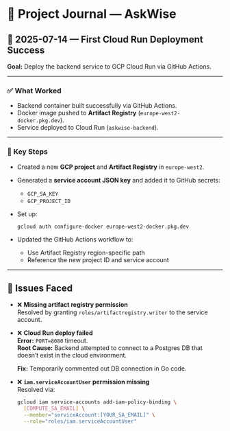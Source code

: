 # 🧾 Project Journal — AskWise

## 📅 2025-07-14 — First Cloud Run Deployment Success

**Goal:** Deploy the backend service to GCP Cloud Run via GitHub Actions.

---

### ✅ What Worked

- Backend container built successfully via GitHub Actions.
- Docker image pushed to **Artifact Registry** (`europe-west2-docker.pkg.dev`).
- Service deployed to Cloud Run (`askwise-backend`).

---

### 🧱 Key Steps

- Created a new **GCP project** and **Artifact Registry** in `europe-west2`.
- Generated a **service account JSON key** and added it to GitHub secrets:
  - `GCP_SA_KEY`
  - `GCP_PROJECT_ID`
- Set up:

  ```bash
  gcloud auth configure-docker europe-west2-docker.pkg.dev
  ```

- Updated the GitHub Actions workflow to:
  - Use Artifact Registry region-specific path
  - Reference the new project ID and service account

---

## 🐛 Issues Faced

- ❌ **Missing artifact registry permission**  
  Resolved by granting `roles/artifactregistry.writer` to the service account.

- ❌ **Cloud Run deploy failed**  
  **Error:** `PORT=8080` timeout.  
  **Root Cause:** Backend attempted to connect to a Postgres DB that doesn’t exist in the cloud environment.

  **Fix:** Temporarily commented out DB connection in Go code.

- ❌ **`iam.serviceAccountUser` permission missing**  
  Resolved via:

  ```bash
  gcloud iam service-accounts add-iam-policy-binding \
    [COMPUTE_SA_EMAIL] \
    --member="serviceAccount:[YOUR_SA_EMAIL]" \
    --role="roles/iam.serviceAccountUser"
  ```
